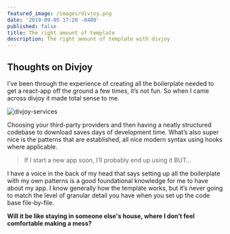```yaml
---
featured_image: /images/divjoy.png
date: '2019-09-05 17:20 -0400'
published: false
title: The right amount of template
description: The right amount of template with divjoy
---
```

## Thoughts on Divjoy

I’ve been through the experience of creating all the boilerplate needed to get a react-app off the ground a few times, it’s not fun. So when I came across divjoy it made total sense to me.

![divjoy-services]({{site.baseurl}}/images/divjoy-services.png)

Choosing your third-party providers and then having a neatly structured codebase to download saves days of development time. What’s also super nice is the patterns that are established, all nice modern syntax using hooks where applicable. 

> If I start a new app soon, I’ll probably end up using it BUT…

I have a voice in the back of my head that says setting up all the boilerplate with my own patterns is a good foundational knowledge for me to have about my app. I know generally how the template works, but it’s never going to match the level of granular detail you have when you set up the code base file-by-file.

**Will it be like staying in someone else's house, where I don’t feel comfortable making a mess?**



